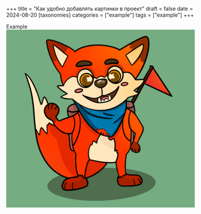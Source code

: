 +++
title = "Как удобно добавлять картинки в проект"
draft = false
date = 2024-08-20
[taxonomies]
categories = ["example"]
tags = ["example"]
+++

Example
![img.png](example/img.png)